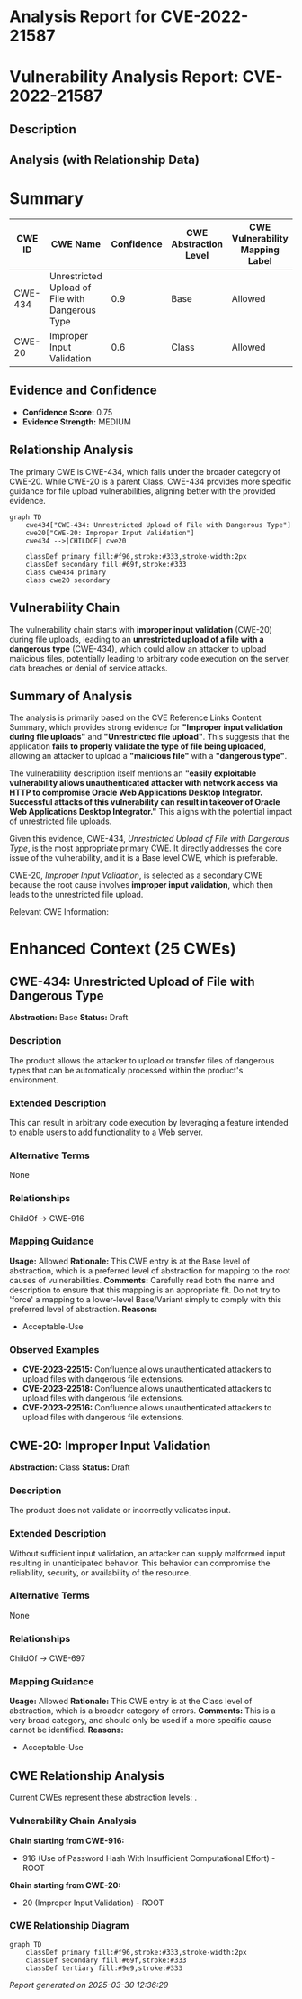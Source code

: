 # Analysis Report for CVE-2022-21587

# Vulnerability Analysis Report: CVE-2022-21587

## Description



## Analysis (with Relationship Data)

# Summary

| CWE ID | CWE Name | Confidence | CWE Abstraction Level | CWE Vulnerability Mapping Label | CWE-Vulnerability Mapping Notes |
|---|---|---|---|---|---|
| CWE-434 | Unrestricted Upload of File with Dangerous Type | 0.9 | Base | Allowed | Primary CWE |
| CWE-20 | Improper Input Validation | 0.6 | Class | Allowed | Secondary CWE |

## Evidence and Confidence

*   **Confidence Score:** 0.75
*   **Evidence Strength:** MEDIUM

## Relationship Analysis
The primary CWE is CWE-434, which falls under the broader category of CWE-20. While CWE-20 is a parent Class, CWE-434 provides more specific guidance for file upload vulnerabilities, aligning better with the provided evidence.

```mermaid
graph TD
    cwe434["CWE-434: Unrestricted Upload of File with Dangerous Type"]
    cwe20["CWE-20: Improper Input Validation"]
    cwe434 -->|CHILDOF| cwe20
    
    classDef primary fill:#f96,stroke:#333,stroke-width:2px
    classDef secondary fill:#69f,stroke:#333
    class cwe434 primary
    class cwe20 secondary
```

## Vulnerability Chain
The vulnerability chain starts with **improper input validation** (CWE-20) during file uploads, leading to an **unrestricted upload of a file with a dangerous type** (CWE-434), which could allow an attacker to upload malicious files, potentially leading to arbitrary code execution on the server, data breaches or denial of service attacks.

## Summary of Analysis
The analysis is primarily based on the CVE Reference Links Content Summary, which provides strong evidence for **"Improper input validation during file uploads"** and **"Unrestricted file upload"**. This suggests that the application **fails to properly validate the type of file being uploaded**, allowing an attacker to upload a **"malicious file"** with a **"dangerous type"**.

The vulnerability description itself mentions an **"easily exploitable vulnerability allows unauthenticated attacker with network access via HTTP to compromise Oracle Web Applications Desktop Integrator. Successful attacks of this vulnerability can result in takeover of Oracle Web Applications Desktop Integrator."** This aligns with the potential impact of unrestricted file uploads.

Given this evidence, CWE-434, *Unrestricted Upload of File with Dangerous Type*, is the most appropriate primary CWE. It directly addresses the core issue of the vulnerability, and it is a Base level CWE, which is preferable.

CWE-20, *Improper Input Validation*, is selected as a secondary CWE because the root cause involves **improper input validation**, which then leads to the unrestricted file upload.

Relevant CWE Information:

# Enhanced Context (25 CWEs)

## CWE-434: Unrestricted Upload of File with Dangerous Type
**Abstraction:** Base
**Status:** Draft

### Description
The product allows the attacker to upload or transfer files of dangerous types that can be automatically processed within the product's environment.

### Extended Description
This can result in arbitrary code execution by leveraging a feature intended to enable users to add functionality to a Web server.

### Alternative Terms
None

### Relationships
ChildOf -> CWE-916

### Mapping Guidance
**Usage:** Allowed
**Rationale:** This CWE entry is at the Base level of abstraction, which is a preferred level of abstraction for mapping to the root causes of vulnerabilities.
**Comments:** Carefully read both the name and description to ensure that this mapping is an appropriate fit. Do not try to 'force' a mapping to a lower-level Base/Variant simply to comply with this preferred level of abstraction.
**Reasons:**
- Acceptable-Use

### Observed Examples
- **CVE-2023-22515:** Confluence allows unauthenticated attackers to upload files with dangerous file extensions.
- **CVE-2023-22518:** Confluence allows unauthenticated attackers to upload files with dangerous file extensions.
- **CVE-2023-22516:** Confluence allows unauthenticated attackers to upload files with dangerous file extensions.

## CWE-20: Improper Input Validation
**Abstraction:** Class
**Status:** Draft

### Description
The product does not validate or incorrectly validates input.

### Extended Description
Without sufficient input validation, an attacker can supply malformed input resulting in unanticipated behavior. This behavior can compromise the reliability, security, or availability of the resource.

### Alternative Terms
None

### Relationships
ChildOf -> CWE-697

### Mapping Guidance
**Usage:** Allowed
**Rationale:** This CWE entry is at the Class level of abstraction, which is a broader category of errors.
**Comments:** This is a very broad category, and should only be used if a more specific cause cannot be identified.
**Reasons:**
- Acceptable-Use


## CWE Relationship Analysis

Current CWEs represent these abstraction levels: .


### Vulnerability Chain Analysis

**Chain starting from CWE-916:**
- 916 (Use of Password Hash With Insufficient Computational Effort) - ROOT


**Chain starting from CWE-20:**
- 20 (Improper Input Validation) - ROOT



### CWE Relationship Diagram

```mermaid
graph TD
    classDef primary fill:#f96,stroke:#333,stroke-width:2px
    classDef secondary fill:#69f,stroke:#333
    classDef tertiary fill:#9e9,stroke:#333
```



*Report generated on 2025-03-30 12:36:29*
